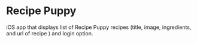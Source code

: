 # Recipe Puppy

iOS app that displays list of Recipe Puppy recipes (title, image, ingredients, and url of recipe ) and login option.
